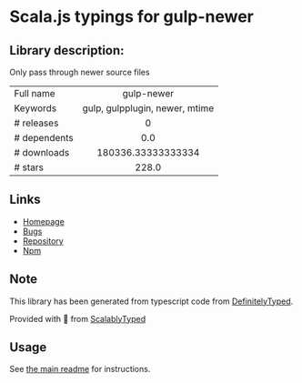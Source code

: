 
# Scala.js typings for gulp-newer


## Library description:
Only pass through newer source files

|                    |                 |
| ------------------ | :-------------: |
| Full name          | gulp-newer |
| Keywords           | gulp, gulpplugin, newer, mtime |
| # releases         | 0 |
| # dependents       | 0.0 |
| # downloads        | 180336.33333333334 |
| # stars            | 228.0 |

## Links
- [Homepage](https://github.com/tschaub/gulp-newer)
- [Bugs](https://github.com/tschaub/gulp-newer/issues)
- [Repository](https://github.com/tschaub/gulp-newer)
- [Npm](https://www.npmjs.com/package/gulp-newer)
    


## Note
This library has been generated from typescript code from [DefinitelyTyped](https://definitelytyped.org).

Provided with :purple_heart: from [ScalablyTyped](https://github.com/oyvindberg/ScalablyTyped)

## Usage
See [the main readme](../../readme.md) for instructions.


